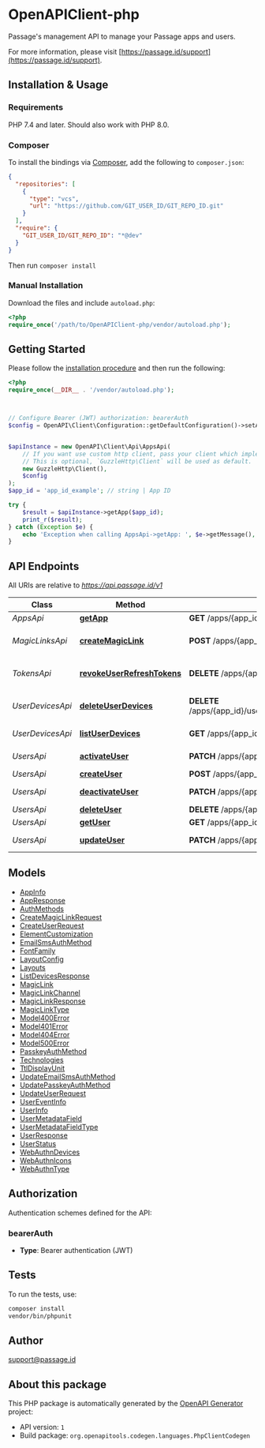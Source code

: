 # OpenAPIClient-php

Passage's management API to manage your Passage apps and users.

For more information, please visit [https://passage.id/support](https://passage.id/support).

## Installation & Usage

### Requirements

PHP 7.4 and later.
Should also work with PHP 8.0.

### Composer

To install the bindings via [Composer](https://getcomposer.org/), add the following to `composer.json`:

```json
{
  "repositories": [
    {
      "type": "vcs",
      "url": "https://github.com/GIT_USER_ID/GIT_REPO_ID.git"
    }
  ],
  "require": {
    "GIT_USER_ID/GIT_REPO_ID": "*@dev"
  }
}
```

Then run `composer install`

### Manual Installation

Download the files and include `autoload.php`:

```php
<?php
require_once('/path/to/OpenAPIClient-php/vendor/autoload.php');
```

## Getting Started

Please follow the [installation procedure](#installation--usage) and then run the following:

```php
<?php
require_once(__DIR__ . '/vendor/autoload.php');



// Configure Bearer (JWT) authorization: bearerAuth
$config = OpenAPI\Client\Configuration::getDefaultConfiguration()->setAccessToken('YOUR_ACCESS_TOKEN');


$apiInstance = new OpenAPI\Client\Api\AppsApi(
    // If you want use custom http client, pass your client which implements `GuzzleHttp\ClientInterface`.
    // This is optional, `GuzzleHttp\Client` will be used as default.
    new GuzzleHttp\Client(),
    $config
);
$app_id = 'app_id_example'; // string | App ID

try {
    $result = $apiInstance->getApp($app_id);
    print_r($result);
} catch (Exception $e) {
    echo 'Exception when calling AppsApi->getApp: ', $e->getMessage(), PHP_EOL;
}

```

## API Endpoints

All URIs are relative to *https://api.passage.id/v1*

Class | Method | HTTP request | Description
------------ | ------------- | ------------- | -------------
*AppsApi* | [**getApp**](docs/Api/AppsApi.md#getapp) | **GET** /apps/{app_id} | Get App
*MagicLinksApi* | [**createMagicLink**](docs/Api/MagicLinksApi.md#createmagiclink) | **POST** /apps/{app_id}/magic-links | Create Embeddable Magic Link
*TokensApi* | [**revokeUserRefreshTokens**](docs/Api/TokensApi.md#revokeuserrefreshtokens) | **DELETE** /apps/{app_id}/users/{user_id}/tokens | Revokes refresh tokens
*UserDevicesApi* | [**deleteUserDevices**](docs/Api/UserDevicesApi.md#deleteuserdevices) | **DELETE** /apps/{app_id}/users/{user_id}/devices/{device_id} | Delete a device for a user
*UserDevicesApi* | [**listUserDevices**](docs/Api/UserDevicesApi.md#listuserdevices) | **GET** /apps/{app_id}/users/{user_id}/devices | List User Devices
*UsersApi* | [**activateUser**](docs/Api/UsersApi.md#activateuser) | **PATCH** /apps/{app_id}/users/{user_id}/activate | Activate User
*UsersApi* | [**createUser**](docs/Api/UsersApi.md#createuser) | **POST** /apps/{app_id}/users | Create User
*UsersApi* | [**deactivateUser**](docs/Api/UsersApi.md#deactivateuser) | **PATCH** /apps/{app_id}/users/{user_id}/deactivate | Deactivate User
*UsersApi* | [**deleteUser**](docs/Api/UsersApi.md#deleteuser) | **DELETE** /apps/{app_id}/users/{user_id} | Delete User
*UsersApi* | [**getUser**](docs/Api/UsersApi.md#getuser) | **GET** /apps/{app_id}/users/{user_id} | Get User
*UsersApi* | [**updateUser**](docs/Api/UsersApi.md#updateuser) | **PATCH** /apps/{app_id}/users/{user_id} | Update User

## Models

- [AppInfo](docs/Model/AppInfo.md)
- [AppResponse](docs/Model/AppResponse.md)
- [AuthMethods](docs/Model/AuthMethods.md)
- [CreateMagicLinkRequest](docs/Model/CreateMagicLinkRequest.md)
- [CreateUserRequest](docs/Model/CreateUserRequest.md)
- [ElementCustomization](docs/Model/ElementCustomization.md)
- [EmailSmsAuthMethod](docs/Model/EmailSmsAuthMethod.md)
- [FontFamily](docs/Model/FontFamily.md)
- [LayoutConfig](docs/Model/LayoutConfig.md)
- [Layouts](docs/Model/Layouts.md)
- [ListDevicesResponse](docs/Model/ListDevicesResponse.md)
- [MagicLink](docs/Model/MagicLink.md)
- [MagicLinkChannel](docs/Model/MagicLinkChannel.md)
- [MagicLinkResponse](docs/Model/MagicLinkResponse.md)
- [MagicLinkType](docs/Model/MagicLinkType.md)
- [Model400Error](docs/Model/Model400Error.md)
- [Model401Error](docs/Model/Model401Error.md)
- [Model404Error](docs/Model/Model404Error.md)
- [Model500Error](docs/Model/Model500Error.md)
- [PasskeyAuthMethod](docs/Model/PasskeyAuthMethod.md)
- [Technologies](docs/Model/Technologies.md)
- [TtlDisplayUnit](docs/Model/TtlDisplayUnit.md)
- [UpdateEmailSmsAuthMethod](docs/Model/UpdateEmailSmsAuthMethod.md)
- [UpdatePasskeyAuthMethod](docs/Model/UpdatePasskeyAuthMethod.md)
- [UpdateUserRequest](docs/Model/UpdateUserRequest.md)
- [UserEventInfo](docs/Model/UserEventInfo.md)
- [UserInfo](docs/Model/UserInfo.md)
- [UserMetadataField](docs/Model/UserMetadataField.md)
- [UserMetadataFieldType](docs/Model/UserMetadataFieldType.md)
- [UserResponse](docs/Model/UserResponse.md)
- [UserStatus](docs/Model/UserStatus.md)
- [WebAuthnDevices](docs/Model/WebAuthnDevices.md)
- [WebAuthnIcons](docs/Model/WebAuthnIcons.md)
- [WebAuthnType](docs/Model/WebAuthnType.md)

## Authorization

Authentication schemes defined for the API:
### bearerAuth

- **Type**: Bearer authentication (JWT)

## Tests

To run the tests, use:

```bash
composer install
vendor/bin/phpunit
```

## Author

support@passage.id

## About this package

This PHP package is automatically generated by the [OpenAPI Generator](https://openapi-generator.tech) project:

- API version: `1`
- Build package: `org.openapitools.codegen.languages.PhpClientCodegen`
